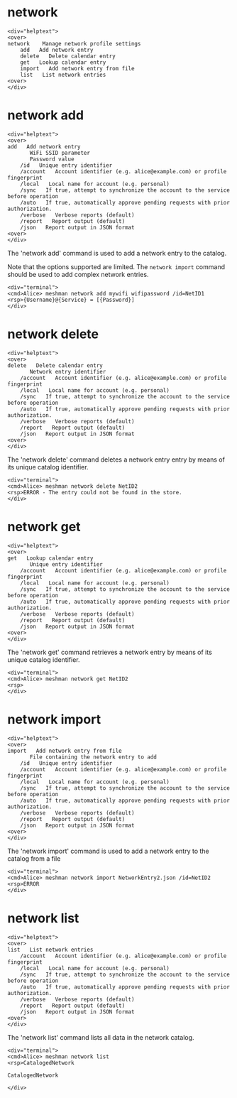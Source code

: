 

# network

~~~~
<div="helptext">
<over>
network    Manage network profile settings
    add   Add network entry 
    delete   Delete calendar entry
    get   Lookup calendar entry
    import   Add network entry from file
    list   List network entries
<over>
</div>
~~~~


# network add

~~~~
<div="helptext">
<over>
add   Add network entry 
       WiFi SSID parameter
       Password value
    /id   Unique entry identifier
    /account   Account identifier (e.g. alice@example.com) or profile fingerprint
    /local   Local name for account (e.g. personal)
    /sync   If true, attempt to synchronize the account to the service before operation
    /auto   If true, automatically approve pending requests with prior authorization.
    /verbose   Verbose reports (default)
    /report   Report output (default)
    /json   Report output in JSON format
<over>
</div>
~~~~

The 'network add' command is used to add a network entry to the catalog.

Note that the options supported are limited. The  `network import`
command should be used to add complex network entries.


~~~~
<div="terminal">
<cmd>Alice> meshman network add mywifi wifipassword /id=NetID1
<rsp>{Username}@{Service} = [{Password}]
</div>
~~~~



# network delete

~~~~
<div="helptext">
<over>
delete   Delete calendar entry
       Network entry identifier
    /account   Account identifier (e.g. alice@example.com) or profile fingerprint
    /local   Local name for account (e.g. personal)
    /sync   If true, attempt to synchronize the account to the service before operation
    /auto   If true, automatically approve pending requests with prior authorization.
    /verbose   Verbose reports (default)
    /report   Report output (default)
    /json   Report output in JSON format
<over>
</div>
~~~~

The 'network delete' command deletes a network entry entry by means of 
its unique catalog identifier.


~~~~
<div="terminal">
<cmd>Alice> meshman network delete NetID2
<rsp>ERROR - The entry could not be found in the store.
</div>
~~~~



# network get

~~~~
<div="helptext">
<over>
get   Lookup calendar entry
       Unique entry identifier
    /account   Account identifier (e.g. alice@example.com) or profile fingerprint
    /local   Local name for account (e.g. personal)
    /sync   If true, attempt to synchronize the account to the service before operation
    /auto   If true, automatically approve pending requests with prior authorization.
    /verbose   Verbose reports (default)
    /report   Report output (default)
    /json   Report output in JSON format
<over>
</div>
~~~~

The 'network get' command retrieves a network entry by means of its 
unique catalog identifier.



~~~~
<div="terminal">
<cmd>Alice> meshman network get NetID2
<rsp>
</div>
~~~~



# network import

~~~~
<div="helptext">
<over>
import   Add network entry from file
       File containing the network entry to add
    /id   Unique entry identifier
    /account   Account identifier (e.g. alice@example.com) or profile fingerprint
    /local   Local name for account (e.g. personal)
    /sync   If true, attempt to synchronize the account to the service before operation
    /auto   If true, automatically approve pending requests with prior authorization.
    /verbose   Verbose reports (default)
    /report   Report output (default)
    /json   Report output in JSON format
<over>
</div>
~~~~

The 'network import' command is used to add a network entry to the catalog
from a file


~~~~
<div="terminal">
<cmd>Alice> meshman network import NetworkEntry2.json /id=NetID2
<rsp>ERROR
</div>
~~~~



# network list

~~~~
<div="helptext">
<over>
list   List network entries
    /account   Account identifier (e.g. alice@example.com) or profile fingerprint
    /local   Local name for account (e.g. personal)
    /sync   If true, attempt to synchronize the account to the service before operation
    /auto   If true, automatically approve pending requests with prior authorization.
    /verbose   Verbose reports (default)
    /report   Report output (default)
    /json   Report output in JSON format
<over>
</div>
~~~~

The 'network list' command lists all data in the network catalog.


~~~~
<div="terminal">
<cmd>Alice> meshman network list
<rsp>CatalogedNetwork

CatalogedNetwork

</div>
~~~~



